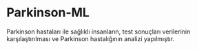# Parkinson-ML
 Parkinson hastaları ile sağlıklı insanların, test sonuçları verilerinin karşılaştırılması ve Parkinson hastalığının analizi yapılmıştır.

